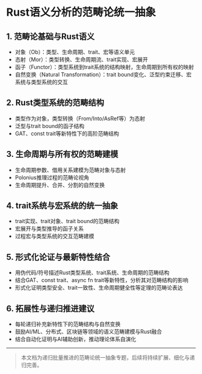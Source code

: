 # Rust语义分析的范畴论统一抽象

## 1. 范畴论基础与Rust语义

- 对象（Ob）：类型、生命周期、trait、宏等语义单元
- 态射（Mor）：类型转换、生命周期流、trait实现、宏展开
- 函子（Functor）：类型系统到trait系统的结构映射，生命周期到所有权的映射
- 自然变换（Natural Transformation）：trait bound变化、泛型约束迁移、宏系统与类型系统的交互

## 2. Rust类型系统的范畴结构

- 类型作为对象，类型转换（From/Into/AsRef等）为态射
- 泛型与trait bound的函子结构
- GAT、const trait等新特性下的高阶范畴结构

## 3. 生命周期与所有权的范畴建模

- 生命周期参数、借用关系建模为范畴对象与态射
- Polonius推理过程的范畴论视角
- 生命周期提升、合并、分割的自然变换

## 4. trait系统与宏系统的统一抽象

- trait实现、trait对象、trait bound的范畴结构
- 宏展开与类型推导的函子关系
- 过程宏与类型系统的交互范畴建模

## 5. 形式化论证与最新特性结合

- 用伪代码/符号描述Rust类型系统、trait系统、生命周期的范畴结构
- 结合GAT、const trait、async fn trait等新特性，分析其对范畴结构的影响
- 形式化证明类型安全、trait一致性、生命周期健全性等定理的范畴论表达

## 6. 拓展性与递归推进建议

- 每轮递归补充新特性下的范畴结构与自然变换
- 鼓励AI/ML、分布式、区块链等领域的语义范畴建模与Rust融合
- 结合自动化证明与AI辅助创新，推动理论体系自演化

---

> 本文档为递归批量推进的范畴论统一抽象专题，后续将持续扩展、细化与递归完善。
